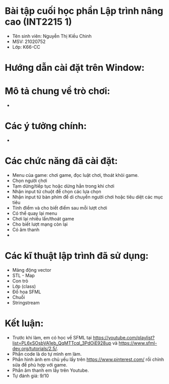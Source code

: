 # Bài tập cuối học phần Lập trình nâng cao (INT2215 1)
- Tên sinh viên: Nguyễn Thị Kiều Chinh
- MSV: 21020752
- Lớp: K66-CC
# Hướng dẫn cài đặt trên Window:

# Mô tả chung về trò chơi:
-
# Các ý tưởng chính:
- 
# Các chức năng đã cài đặt:
- Menu của game: chơi game, đọc luật chơi, thoát khỏi game.
- Chọn người chơi
- Tạm dừng/tiếp tục hoặc dừng hẳn trong khi chơi
- Nhận input từ chuột để chọn các lựa chọn
- Nhận input từ bàn phím để di chuyển người chơi hoặc tiêu diệt các mục tiêu
- Tính điểm và cho biết điểm sau mỗi lượt chơi
- Có thể quay lại menu
- Chơi lại nhiều lần/thoát game
- Cho biết lượt mạng còn lại
- Có âm thanh
- 
# Các kĩ thuật lập trình đã sử dụng:
- Mảng động vector
- STL - Map
- Con trỏ
- Lớp (class)
- Đồ họa SFML
- Chuỗi
- Stringstream
# Kết luận:

 - Trước khi làm, em có học về SFML tại https://youtube.com/playlist?list=PL6xSOsbVA1eb_QqMTTcql_3PdOiE928up và https://www.sfml-dev.org/tutorials/2.5/. 
 - Phần code là do tự mình em làm.
 - Phần hình ảnh em chủ yếu lấy trên https://www.pinterest.com/ rồi chỉnh sửa để phù hợp với game.
 - Phần âm thanh em lấy trên Youtube.
- Tự đánh giá: 9/10
